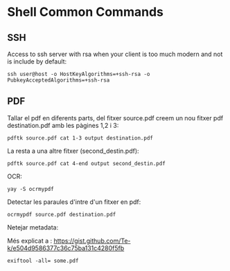 # Shell Common Commands

## SSH

Access to ssh server with rsa when your client is too much modern and not is include by default:

``` ssh user@host -o HostKeyAlgorithms=+ssh-rsa -o PubkeyAcceptedAlgorithms=+ssh-rsa ```

## PDF

Tallar el pdf en diferents parts, del fitxer source.pdf creem un nou fitxer pdf destination.pdf amb les pàgines 1,2 i 3:

```pdftk source.pdf cat 1-3 output destination.pdf```

La resta a una altre fitxer (second_destin.pdf):

```pdftk source.pdf cat 4-end output second_destin.pdf```


OCR:

```yay -S ocrmypdf```

Detectar les paraules d'intre d'un fitxer en pdf:

```ocrmypdf source.pdf destination.pdf```


Netejar metadata:

Més explicat a : https://gist.github.com/Te-k/e504d9586377c36c75ba131c4280f5fb 

```exiftool -all= some.pdf```

